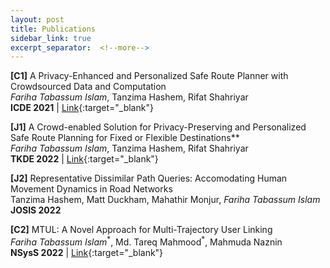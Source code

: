 ```yaml
---
layout: post
title: Publications
sidebar_link: true
excerpt_separator:  <!--more-->
---
```

**[C1]** A Privacy-Enhanced and Personalized Safe Route Planner with Crowdsourced Data and Computation
<br/>*Fariha Tabassum Islam*, Tanzima Hashem, Rifat Shahriyar
<br/> **ICDE 2021** | [Link](http://rifatshahriyar.github.io/files/ICDE1.pdf){:target="_blank"} 

**[J1]** A Crowd-enabled Solution for Privacy-Preserving and Personalized Safe Route Planning for Fixed or Flexible Destinations**
<br/> *Fariha Tabassum Islam*, Tanzima Hashem, Rifat Shahriyar
<br/> **TKDE 2022** | [Link](https://arxiv.org/abs/2112.13760){:target="_blank"}

**[J2]** Representative Dissimilar Path Queries: Accomodating Human Movement Dynamics in Road Networks
<br/> Tanzima Hashem, Matt Duckham, Mahathir Monjur, *Fariha Tabassum Islam*
<br/> **JOSIS 2022**

**[C2]** MTUL: A Novel Approach for Multi-Trajectory User Linking
<br/> *Fariha Tabassum Islam*<sup>\*</sup>, Md. Tareq Mahmood<sup>\*</sup>, Mahmuda Naznin
<br/> **NSysS 2022** | [Link](https://dl.acm.org/doi/abs/10.1145/3569551.3569554){:target="_blank"}

<!-- **A Privacy-Enhanced and Personalized Safe Route Planner with Crowdsourced Data and Computation**
<br/>*Fariha Tabassum Islam*, Tanzima Hashem, Rifat Shahriyar
<br/>**ICDE 2021** | DOI 10.1109/ICDE51399.2021.00027 | [Link](http://rifatshahriyar.github.io/files/ICDE1.pdf){:target="_blank"} 

**A Crowd-enabled Solution for Privacy-Preserving and Personalized Safe Route Planning for Fixed or Flexible Destinations**
<br/>*Fariha Tabassum Islam*, Tanzima Hashem, Rifat Shahriyar
<br/>**TKDE 2022** | [Link](https://arxiv.org/abs/2112.13760){:target="_blank"}

**Representative Dissimilar Path Queries: Accomodating Human Movement Dynamics in Road Networks**
<br/>Tanzima Hashem, Matt Duckham, Mahathir Monjur, *Fariha Tabassum Islam*
<br/>**JOSIS 2022**

**MTUL: A Novel Approach for Multi-Trajectory User Linking**
<br/>*Fariha Tabassum Islam*<sup>\*</sup>, Md. Tareq Mahmood<sup>\*</sup>, Mahmuda Naznin
<br/>**NSysS 2022** | DOI 10.1145/3569551.3569554 | [Link](https://dl.acm.org/doi/abs/10.1145/3569551.3569554){:target="_blank"} -->